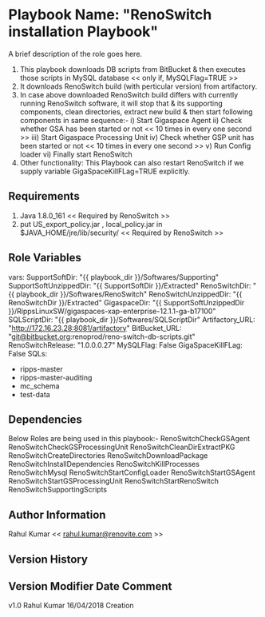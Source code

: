 Playbook Name: "RenoSwitch installation Playbook"
=========

A brief description of the role goes here.
1) This playbook downloads DB scripts from BitBucket & then executes those scripts in MySQL database << only if, MySQLFlag=TRUE >>
2) It downloads RenoSwitch build (with perticular version) from artifactory.
4) In case above downloaded RenoSwitch build differs with currently running RenoSwitch software,
	it will stop that & its supporting components, clean directories, extract new build & then start following components in same sequence:-
	i)   Start Gigaspace Agent
	ii)  Check whether GSA has been started or not       << 10 times in every one second >>
	iii) Start Gigaspace Processing Unit
	iv)  Check whether GSP unit has been started or not  << 10 times in every one second >>
        v)   Run Config loader
        vi)  Finally start RenoSwitch
5) Other functionality: This Playbook can also restart RenoSwitch if we supply variable GigaSpaceKillFLag=TRUE explicitly. 

Requirements
------------

1) Java 1.8.0_161   << Required by RenoSwitch >>
2) put US_export_policy.jar , local_policy.jar in $JAVA_HOME/jre/lib/security/  << Required by RenoSwitch >>


Role Variables
--------------

  vars:
   SupportSoftDir: "{{ playbook_dir }}/Softwares/Supporting"
   SupportSoftUnzippedDir: "{{ SupportSoftDir }}/Extracted"
   RenoSwitchDir: "{{ playbook_dir }}/Softwares/RenoSwitch"
   RenoSwitchUnzippedDir: "{{ RenoSwitchDir }}/Extracted"
   GigaspaceDir: "{{ SupportSoftUnzippedDir }}/RippsLinuxSW/gigaspaces-xap-enterprise-12.1.1-ga-b17100"
   SQLScriptDir: "{{ playbook_dir }}/Softwares/SQLScriptDir"
   Artifactory_URL: "http://172.16.23.28:8081/artifactory"
   BitBucket_URL: "git@bitbucket.org:renoprod/reno-switch-db-scripts.git"
   RenoSwitchRelease: "1.0.0.0.27"
   MySQLFlag: False
   GigaSpaceKillFLag: False
   SQLs:
   - ripps-master
   - ripps-master-auditing
   - mc_schema
   - test-data

Dependencies
------------

Below Roles are being used in this playbook:-
RenoSwitchCheckGSAgent
RenoSwitchCheckGSProcessingUnit
RenoSwitchCleanDirExtractPKG
RenoSwitchCreateDirectories
RenoSwitchDownloadPackage
RenoSwitchInstallDependencies
RenoSwitchKillProcesses
RenoSwitchMysql
RenoSwitchStartConfigLoader
RenoSwitchStartGSAgent
RenoSwitchStartGSProcessingUnit
RenoSwitchStartRenoSwitch
RenoSwitchSupportingScripts

Author Information
------------------

Rahul Kumar << rahul.kumar@renovite.com >>

Version History
------------------

Version Modifier	Date		Comment
-----------------------------------------------
v1.0	Rahul Kumar	16/04/2018	Creation
